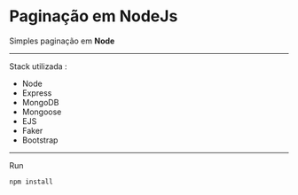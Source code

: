 Paginação em NodeJs
===================


Simples paginação em **Node** 

----------
Stack utilizada : 

 - Node
 - Express
 - MongoDB
 - Mongoose
 - EJS
 - Faker
 - Bootstrap


----------
Run

    npm install
    
